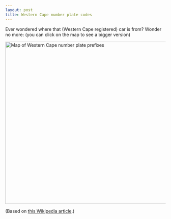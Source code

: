 ```yaml
---
layout: post
title: Western Cape number plate codes
---
```


Ever wondered where that (Western Cape registered) car is from? Wonder no more: (you can click on the map to see a bigger version)

<a href="http://i.imgur.com/TBCPRPl.png" target="_blank"><img src="http://i.imgur.com/TBCPRPl.png" alt="Map of Western Cape number plate prefixes" width="640" height="512" /></a>

(Based on [this Wikipedia article](https://en.wikipedia.org/wiki/Vehicle_registration_plates_of_South_Africa#Western_Cape_Province).)
